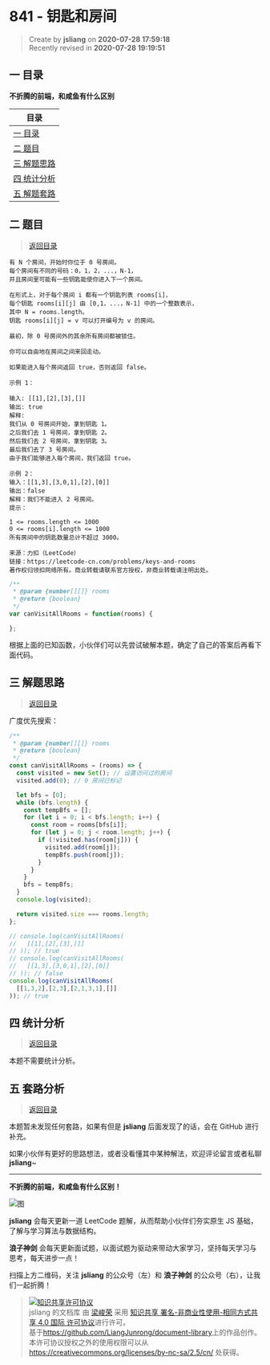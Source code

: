 841 - 钥匙和房间
===

> Create by **jsliang** on **2020-07-28 17:59:18**  
> Recently revised in **2020-07-28 19:19:51**  

## <a name="chapter-one" id="chapter-one"></a>一 目录

**不折腾的前端，和咸鱼有什么区别**

| 目录 |
| --- |
| [一 目录](#chapter-one) |
| <a name="catalog-chapter-two" id="catalog-chapter-two"></a>[二 题目](#chapter-two) |
| <a name="catalog-chapter-three" id="catalog-chapter-three"></a>[三 解题思路](#chapter-three) |
| <a name="catalog-chapter-four" id="catalog-chapter-four"></a>[四 统计分析](#chapter-four) |
| <a name="catalog-chapter-five" id="catalog-chapter-five"></a>[五 解题套路](#chapter-five) |

## <a name="chapter-two" id="chapter-two"></a>二 题目

> [返回目录](#chapter-one)

```
有 N 个房间，开始时你位于 0 号房间。
每个房间有不同的号码：0，1，2，...，N-1，
并且房间里可能有一些钥匙能使你进入下一个房间。

在形式上，对于每个房间 i 都有一个钥匙列表 rooms[i]，
每个钥匙 rooms[i][j] 由 [0,1，...，N-1] 中的一个整数表示，
其中 N = rooms.length。
钥匙 rooms[i][j] = v 可以打开编号为 v 的房间。

最初，除 0 号房间外的其余所有房间都被锁住。

你可以自由地在房间之间来回走动。

如果能进入每个房间返回 true，否则返回 false。

示例 1：

输入: [[1],[2],[3],[]]
输出: true
解释:  
我们从 0 号房间开始，拿到钥匙 1。
之后我们去 1 号房间，拿到钥匙 2。
然后我们去 2 号房间，拿到钥匙 3。
最后我们去了 3 号房间。
由于我们能够进入每个房间，我们返回 true。

示例 2：
输入：[[1,3],[3,0,1],[2],[0]]
输出：false
解释：我们不能进入 2 号房间。
提示：

1 <= rooms.length <= 1000
0 <= rooms[i].length <= 1000
所有房间中的钥匙数量总计不超过 3000。

来源：力扣（LeetCode）
链接：https://leetcode-cn.com/problems/keys-and-rooms
著作权归领扣网络所有。商业转载请联系官方授权，非商业转载请注明出处。
```

```js
/**
 * @param {number[][]} rooms
 * @return {boolean}
 */
var canVisitAllRooms = function(rooms) {

};
```

根据上面的已知函数，小伙伴们可以先尝试破解本题，确定了自己的答案后再看下面代码。

## <a name="chapter-three" id="chapter-three"></a>三 解题思路

> [返回目录](#chapter-one)

广度优先搜索：

```js
/**
 * @param {number[][]} rooms
 * @return {boolean}
 */
const canVisitAllRooms = (rooms) => {
  const visited = new Set(); // 设置访问过的房间
  visited.add(0); // 0 房间已标记

  let bfs = [0];
  while (bfs.length) {
    const tempBfs = [];
    for (let i = 0; i < bfs.length; i++) {
      const room = rooms[bfs[i]];
      for (let j = 0; j < room.length; j++) {
        if (!visited.has(room[j])) {
          visited.add(room[j]);
          tempBfs.push(room[j]);
        }
      }
    }
    bfs = tempBfs;
  }
  console.log(visited);

  return visited.size === rooms.length;
};

// console.log(canVisitAllRooms(
//   [[1],[2],[3],[]]
// )); // true
// console.log(canVisitAllRooms(
//   [[1,3],[3,0,1],[2],[0]]
// )); // false
console.log(canVisitAllRooms(
  [[1,3,2],[2,3],[2,1,3,1],[]]
)); // true
```

## <a name="chapter-four" id="chapter-four"></a>四 统计分析

> [返回目录](#chapter-one)

本题不需要统计分析。

## <a name="chapter-five" id="chapter-five"></a>五 套路分析

> [返回目录](#chapter-one)

本题暂未发现任何套路，如果有但是 **jsliang** 后面发现了的话，会在 GitHub 进行补充。

如果小伙伴有更好的思路想法，或者没看懂其中某种解法，欢迎评论留言或者私聊 **jsliang**~

---

**不折腾的前端，和咸鱼有什么区别！**

![图](https://github.com/LiangJunrong/document-library/blob/master/public-repertory/img/z-index-small.png?raw=true)

**jsliang** 会每天更新一道 LeetCode 题解，从而帮助小伙伴们夯实原生 JS 基础，了解与学习算法与数据结构。

**浪子神剑** 会每天更新面试题，以面试题为驱动来带动大家学习，坚持每天学习与思考，每天进步一点！

扫描上方二维码，关注 **jsliang** 的公众号（左）和 **浪子神剑** 的公众号（右），让我们一起折腾！

> <a rel="license" href="http://creativecommons.org/licenses/by-nc-sa/4.0/"><img alt="知识共享许可协议" style="border-width:0" src="https://i.creativecommons.org/l/by-nc-sa/4.0/88x31.png" /></a><br /><span xmlns:dct="http://purl.org/dc/terms/" property="dct:title">jsliang 的文档库</span> 由 <a xmlns:cc="http://creativecommons.org/ns#" href="https://github.com/LiangJunrong/document-library" property="cc:attributionName" rel="cc:attributionURL">梁峻荣</a> 采用 <a rel="license" href="http://creativecommons.org/licenses/by-nc-sa/4.0/">知识共享 署名-非商业性使用-相同方式共享 4.0 国际 许可协议</a>进行许可。<br />基于<a xmlns:dct="http://purl.org/dc/terms/" href="https://github.com/LiangJunrong/document-library" rel="dct:source">https://github.com/LiangJunrong/document-library</a>上的作品创作。<br />本许可协议授权之外的使用权限可以从 <a xmlns:cc="http://creativecommons.org/ns#" href="https://creativecommons.org/licenses/by-nc-sa/2.5/cn/" rel="cc:morePermissions">https://creativecommons.org/licenses/by-nc-sa/2.5/cn/</a> 处获得。